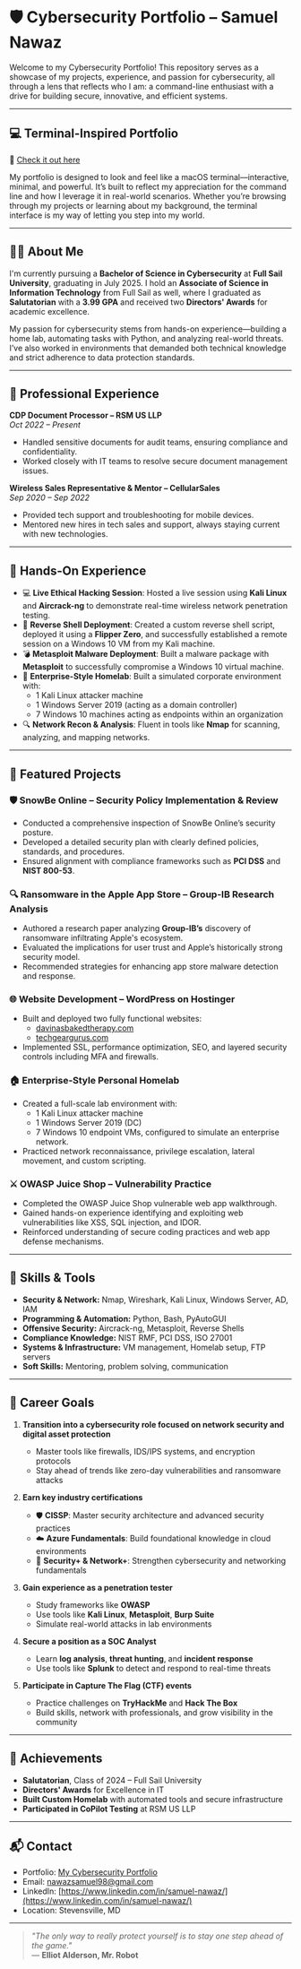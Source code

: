 # 🛡️ Cybersecurity Portfolio – Samuel Nawaz

Welcome to my Cybersecurity Portfolio! This repository serves as a showcase of my projects, experience, and passion for cybersecurity, all through a lens that reflects who I am: a command-line enthusiast with a drive for building secure, innovative, and efficient systems.

---

## 💻 Terminal-Inspired Portfolio

🔗 [Check it out here](https://supremedemonic.github.io/IT-Portfolio/public/index.html)

My portfolio is designed to look and feel like a macOS terminal—interactive, minimal, and powerful. It’s built to reflect my appreciation for the command line and how I leverage it in real-world scenarios. Whether you’re browsing through my projects or learning about my background, the terminal interface is my way of letting you step into my world.

---

## 👨‍🎓 About Me

I'm currently pursuing a **Bachelor of Science in Cybersecurity** at **Full Sail University**, graduating in July 2025. I hold an **Associate of Science in Information Technology** from Full Sail as well, where I graduated as **Salutatorian** with a **3.99 GPA** and received two **Directors' Awards** for academic excellence.

My passion for cybersecurity stems from hands-on experience—building a home lab, automating tasks with Python, and analyzing real-world threats. I’ve also worked in environments that demanded both technical knowledge and strict adherence to data protection standards.

---

## 💼 Professional Experience

**CDP Document Processor – RSM US LLP**  
*Oct 2022 – Present*  
- Handled sensitive documents for audit teams, ensuring compliance and confidentiality.
- Worked closely with IT teams to resolve secure document management issues.

**Wireless Sales Representative & Mentor – CellularSales**  
*Sep 2020 – Sep 2022*  
- Provided tech support and troubleshooting for mobile devices.
- Mentored new hires in tech sales and support, always staying current with new technologies.

---

## 🧪 Hands-On Experience

- 💻 **Live Ethical Hacking Session**: Hosted a live session using **Kali Linux** and **Aircrack-ng** to demonstrate real-time wireless network penetration testing.
- 🐚 **Reverse Shell Deployment**: Created a custom reverse shell script, deployed it using a **Flipper Zero**, and successfully established a remote session on a Windows 10 VM from my Kali machine.
- 💣 **Metasploit Malware Deployment**: Built a malware package with **Metasploit** to successfully compromise a Windows 10 virtual machine.
- 🏢 **Enterprise-Style Homelab**: Built a simulated corporate environment with:
  - 1 Kali Linux attacker machine
  - 1 Windows Server 2019 (acting as a domain controller)
  - 7 Windows 10 machines acting as endpoints within an organization
- 🔍 **Network Recon & Analysis**: Fluent in tools like **Nmap** for scanning, analyzing, and mapping networks.

---

## 🚀 Featured Projects

### 🛡️ **SnowBe Online – Security Policy Implementation & Review**
- Conducted a comprehensive inspection of SnowBe Online’s security posture.
- Developed a detailed security plan with clearly defined policies, standards, and procedures.
- Ensured alignment with compliance frameworks such as **PCI DSS** and **NIST 800-53**.

### 🔍 **Ransomware in the Apple App Store – Group-IB Research Analysis**
- Authored a research paper analyzing **Group-IB’s** discovery of ransomware infiltrating Apple's ecosystem.
- Evaluated the implications for user trust and Apple’s historically strong security model.
- Recommended strategies for enhancing app store malware detection and response.

### 🌐 **Website Development – WordPress on Hostinger**
- Built and deployed two fully functional websites:
  - [davinasbakedtherapy.com](https://davinasbakedtherapy.com)
  - [techgeargurus.com](https://techgeargurus.com)
- Implemented SSL, performance optimization, SEO, and layered security controls including MFA and firewalls.

### 🏠 **Enterprise-Style Personal Homelab**
- Created a full-scale lab environment with:
  - 1 Kali Linux attacker machine
  - 1 Windows Server 2019 (DC)
  - 7 Windows 10 endpoint VMs, configured to simulate an enterprise network.
- Practiced network reconnaissance, privilege escalation, lateral movement, and custom scripting.

### ⚔️ **OWASP Juice Shop – Vulnerability Practice**
- Completed the OWASP Juice Shop vulnerable web app walkthrough.
- Gained hands-on experience identifying and exploiting web vulnerabilities like XSS, SQL injection, and IDOR.
- Reinforced understanding of secure coding practices and web app defense mechanisms.

---

## 🔧 Skills & Tools

- **Security & Network:** Nmap, Wireshark, Kali Linux, Windows Server, AD, IAM  
- **Programming & Automation:** Python, Bash, PyAutoGUI  
- **Offensive Security:** Aircrack-ng, Metasploit, Reverse Shells  
- **Compliance Knowledge:** NIST RMF, PCI DSS, ISO 27001  
- **Systems & Infrastructure:** VM management, Homelab setup, FTP servers  
- **Soft Skills:** Mentoring, problem solving, communication  

---

## 🎯 Career Goals

1. **Transition into a cybersecurity role focused on network security and digital asset protection**  
   - Master tools like firewalls, IDS/IPS systems, and encryption protocols  
   - Stay ahead of trends like zero-day vulnerabilities and ransomware attacks

2. **Earn key industry certifications**  
   - 🛡️ **CISSP**: Master security architecture and advanced security practices  
   - ☁️ **Azure Fundamentals**: Build foundational knowledge in cloud environments  
   - 🔐 **Security+ & Network+**: Strengthen cybersecurity and networking fundamentals

3. **Gain experience as a penetration tester**  
   - Study frameworks like **OWASP**  
   - Use tools like **Kali Linux**, **Metasploit**, **Burp Suite**  
   - Simulate real-world attacks in lab environments

4. **Secure a position as a SOC Analyst**  
   - Learn **log analysis**, **threat hunting**, and **incident response**  
   - Use tools like **Splunk** to detect and respond to real-time threats

5. **Participate in Capture The Flag (CTF) events**  
   - Practice challenges on **TryHackMe** and **Hack The Box**  
   - Build skills, network with professionals, and grow visibility in the community

---

## 🏅 Achievements

- **Salutatorian**, Class of 2024 – Full Sail University  
- **Directors' Awards** for Excellence in IT  
- **Built Custom Homelab** with automated tools and secure infrastructure  
- **Participated in CoPilot Testing** at RSM US LLP  

---

## 📬 Contact

- Portfolio: [My Cybersecurity Portfolio](https://supremedemonic.github.io/IT-Portfolio/public/index.html)  
- Email: nawazsamuel98@gmail.com  
- LinkedIn: [https://www.linkedin.com/in/samuel-nawaz/](https://www.linkedin.com/in/samuel-nawaz/)  
- Location: Stevensville, MD  

---

> *"The only way to really protect yourself is to stay one step ahead of the game."*  
> — **Elliot Alderson, Mr. Robot**
